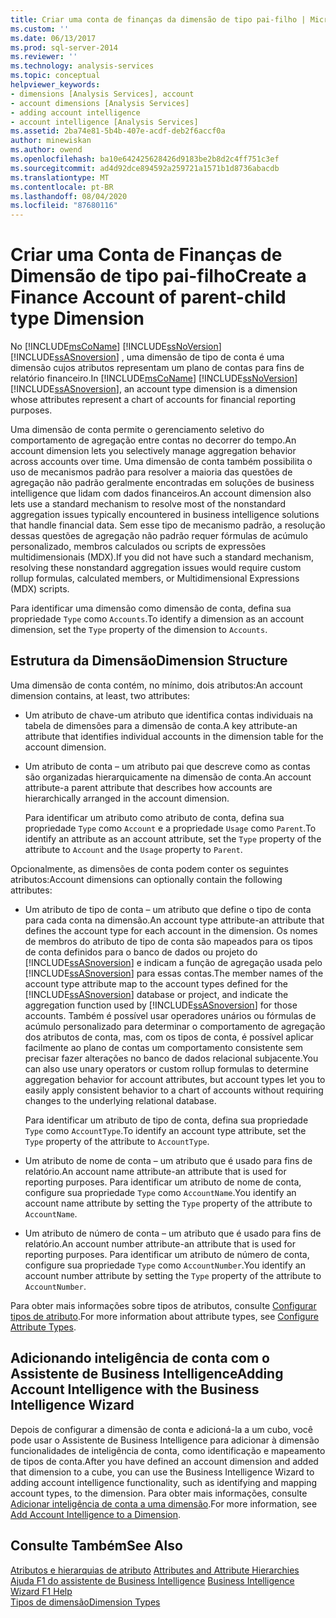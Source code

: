 ```yaml
---
title: Criar uma conta de finanças da dimensão de tipo pai-filho | Microsoft Docs
ms.custom: ''
ms.date: 06/13/2017
ms.prod: sql-server-2014
ms.reviewer: ''
ms.technology: analysis-services
ms.topic: conceptual
helpviewer_keywords:
- dimensions [Analysis Services], account
- account dimensions [Analysis Services]
- adding account intelligence
- account intelligence [Analysis Services]
ms.assetid: 2ba74e81-5b4b-407e-acdf-deb2f6accf0a
author: minewiskan
ms.author: owend
ms.openlocfilehash: ba10e642425628426d9183be2b8d2c4ff751c3ef
ms.sourcegitcommit: ad4d92dce894592a259721a1571b1d8736abacdb
ms.translationtype: MT
ms.contentlocale: pt-BR
ms.lasthandoff: 08/04/2020
ms.locfileid: "87680116"
---
```

# <a name="create-a-finance-account-of-parent-child-type-dimension"></a><span data-ttu-id="a6f53-102">Criar uma Conta de Finanças de Dimensão de tipo pai-filho</span><span class="sxs-lookup"><span data-stu-id="a6f53-102">Create a Finance Account of parent-child type Dimension</span></span>
  <span data-ttu-id="a6f53-103">No [!INCLUDE[msCoName](../../includes/msconame-md.md)] [!INCLUDE[ssNoVersion](../../includes/ssnoversion-md.md)] [!INCLUDE[ssASnoversion](../../includes/ssasnoversion-md.md)] , uma dimensão de tipo de conta é uma dimensão cujos atributos representam um plano de contas para fins de relatório financeiro.</span><span class="sxs-lookup"><span data-stu-id="a6f53-103">In [!INCLUDE[msCoName](../../includes/msconame-md.md)] [!INCLUDE[ssNoVersion](../../includes/ssnoversion-md.md)] [!INCLUDE[ssASnoversion](../../includes/ssasnoversion-md.md)], an account type dimension is a dimension whose attributes represent a chart of accounts for financial reporting purposes.</span></span>  
  
 <span data-ttu-id="a6f53-104">Uma dimensão de conta permite o gerenciamento seletivo do comportamento de agregação entre contas no decorrer do tempo.</span><span class="sxs-lookup"><span data-stu-id="a6f53-104">An account dimension lets you selectively manage aggregation behavior across accounts over time.</span></span> <span data-ttu-id="a6f53-105">Uma dimensão de conta também possibilita o uso de mecanismos padrão para resolver a maioria das questões de agregação não padrão geralmente encontradas em soluções de business intelligence que lidam com dados financeiros.</span><span class="sxs-lookup"><span data-stu-id="a6f53-105">An account dimension also lets use a standard mechanism to resolve most of the nonstandard aggregation issues typically encountered in business intelligence solutions that handle financial data.</span></span> <span data-ttu-id="a6f53-106">Sem esse tipo de mecanismo padrão, a resolução dessas questões de agregação não padrão requer fórmulas de acúmulo personalizado, membros calculados ou scripts de expressões multidimensionais (MDX).</span><span class="sxs-lookup"><span data-stu-id="a6f53-106">If you did not have such a standard mechanism, resolving these nonstandard aggregation issues would require custom rollup formulas, calculated members, or Multidimensional Expressions (MDX) scripts.</span></span>  
  
 <span data-ttu-id="a6f53-107">Para identificar uma dimensão como dimensão de conta, defina sua propriedade `Type` como `Accounts`.</span><span class="sxs-lookup"><span data-stu-id="a6f53-107">To identify a dimension as an account dimension, set the `Type` property of the dimension to `Accounts`.</span></span>  
  
## <a name="dimension-structure"></a><span data-ttu-id="a6f53-108">Estrutura da Dimensão</span><span class="sxs-lookup"><span data-stu-id="a6f53-108">Dimension Structure</span></span>  
 <span data-ttu-id="a6f53-109">Uma dimensão de conta contém, no mínimo, dois atributos:</span><span class="sxs-lookup"><span data-stu-id="a6f53-109">An account dimension contains, at least, two attributes:</span></span>  
  
-   <span data-ttu-id="a6f53-110">Um atributo de chave-um atributo que identifica contas individuais na tabela de dimensões para a dimensão de conta.</span><span class="sxs-lookup"><span data-stu-id="a6f53-110">A key attribute-an attribute that identifies individual accounts in the dimension table for the account dimension.</span></span>  
  
-   <span data-ttu-id="a6f53-111">Um atributo de conta – um atributo pai que descreve como as contas são organizadas hierarquicamente na dimensão de conta.</span><span class="sxs-lookup"><span data-stu-id="a6f53-111">An account attribute-a parent attribute that describes how accounts are hierarchically arranged in the account dimension.</span></span>  
  
     <span data-ttu-id="a6f53-112">Para identificar um atributo como atributo de conta, defina sua propriedade `Type` como `Account` e a propriedade `Usage` como `Parent`.</span><span class="sxs-lookup"><span data-stu-id="a6f53-112">To identify an attribute as an account attribute, set the `Type` property of the attribute to `Account` and the `Usage` property to `Parent`.</span></span>  
  
 <span data-ttu-id="a6f53-113">Opcionalmente, as dimensões de conta podem conter os seguintes atributos:</span><span class="sxs-lookup"><span data-stu-id="a6f53-113">Account dimensions can optionally contain the following attributes:</span></span>  
  
-   <span data-ttu-id="a6f53-114">Um atributo de tipo de conta – um atributo que define o tipo de conta para cada conta na dimensão.</span><span class="sxs-lookup"><span data-stu-id="a6f53-114">An account type attribute-an attribute that defines the account type for each account in the dimension.</span></span> <span data-ttu-id="a6f53-115">Os nomes de membros do atributo de tipo de conta são mapeados para os tipos de conta definidos para o banco de dados ou projeto do [!INCLUDE[ssASnoversion](../../includes/ssasnoversion-md.md)] e indicam a função de agregação usada pelo [!INCLUDE[ssASnoversion](../../includes/ssasnoversion-md.md)] para essas contas.</span><span class="sxs-lookup"><span data-stu-id="a6f53-115">The member names of the account type attribute map to the account types defined for the [!INCLUDE[ssASnoversion](../../includes/ssasnoversion-md.md)] database or project, and indicate the aggregation function used by [!INCLUDE[ssASnoversion](../../includes/ssasnoversion-md.md)] for those accounts.</span></span> <span data-ttu-id="a6f53-116">Também é possível usar operadores unários ou fórmulas de acúmulo personalizado para determinar o comportamento de agregação dos atributos de conta, mas, com os tipos de conta, é possível aplicar facilmente ao plano de contas um comportamento consistente sem precisar fazer alterações no banco de dados relacional subjacente.</span><span class="sxs-lookup"><span data-stu-id="a6f53-116">You can also use unary operators or custom rollup formulas to determine aggregation behavior for account attributes, but account types let you to easily apply consistent behavior to a chart of accounts without requiring changes to the underlying relational database.</span></span>  
  
     <span data-ttu-id="a6f53-117">Para identificar um atributo de tipo de conta, defina sua propriedade `Type` como `AccountType`.</span><span class="sxs-lookup"><span data-stu-id="a6f53-117">To identify an account type attribute, set the `Type` property of the attribute to `AccountType`.</span></span>  
  
-   <span data-ttu-id="a6f53-118">Um atributo de nome de conta – um atributo que é usado para fins de relatório.</span><span class="sxs-lookup"><span data-stu-id="a6f53-118">An account name attribute-an attribute that is used for reporting purposes.</span></span> <span data-ttu-id="a6f53-119">Para identificar um atributo de nome de conta, configure sua propriedade `Type` como `AccountName`.</span><span class="sxs-lookup"><span data-stu-id="a6f53-119">You identify an account name attribute by setting the `Type` property of the attribute to `AccountName`.</span></span>  
  
-   <span data-ttu-id="a6f53-120">Um atributo de número de conta – um atributo que é usado para fins de relatório.</span><span class="sxs-lookup"><span data-stu-id="a6f53-120">An account number attribute-an attribute that is used for reporting purposes.</span></span> <span data-ttu-id="a6f53-121">Para identificar um atributo de número de conta, configure sua propriedade `Type` como `AccountNumber`.</span><span class="sxs-lookup"><span data-stu-id="a6f53-121">You identify an account number attribute by setting the `Type` property of the attribute to `AccountNumber`.</span></span>  
  
 <span data-ttu-id="a6f53-122">Para obter mais informações sobre tipos de atributos, consulte [Configurar tipos de atributo](attribute-properties-configure-attribute-types.md).</span><span class="sxs-lookup"><span data-stu-id="a6f53-122">For more information about attribute types, see [Configure Attribute Types](attribute-properties-configure-attribute-types.md).</span></span>  
  
## <a name="adding-account-intelligence-with-the-business-intelligence-wizard"></a><span data-ttu-id="a6f53-123">Adicionando inteligência de conta com o Assistente de Business Intelligence</span><span class="sxs-lookup"><span data-stu-id="a6f53-123">Adding Account Intelligence with the Business Intelligence Wizard</span></span>  
 <span data-ttu-id="a6f53-124">Depois de configurar a dimensão de conta e adicioná-la a um cubo, você pode usar o Assistente de Business Intelligence para adicionar à dimensão funcionalidades de inteligência de conta, como identificação e mapeamento de tipos de conta.</span><span class="sxs-lookup"><span data-stu-id="a6f53-124">After you have defined an account dimension and added that dimension to a cube, you can use the Business Intelligence Wizard to adding account intelligence functionality, such as identifying and mapping account types, to the dimension.</span></span> <span data-ttu-id="a6f53-125">Para obter mais informações, consulte [Adicionar inteligência de conta a uma dimensão](bi-wizard-add-account-intelligence-to-a-dimension.md).</span><span class="sxs-lookup"><span data-stu-id="a6f53-125">For more information, see [Add Account Intelligence to a Dimension](bi-wizard-add-account-intelligence-to-a-dimension.md).</span></span>  
  
## <a name="see-also"></a><span data-ttu-id="a6f53-126">Consulte Também</span><span class="sxs-lookup"><span data-stu-id="a6f53-126">See Also</span></span>  
 <span data-ttu-id="a6f53-127">[Atributos e hierarquias de atributo](../multidimensional-models-olap-logical-dimension-objects/attributes-and-attribute-hierarchies.md) </span><span class="sxs-lookup"><span data-stu-id="a6f53-127">[Attributes and Attribute Hierarchies](../multidimensional-models-olap-logical-dimension-objects/attributes-and-attribute-hierarchies.md) </span></span>  
 <span data-ttu-id="a6f53-128">[Ajuda F1 do assistente de Business Intelligence](../business-intelligence-wizard-f1-help.md) </span><span class="sxs-lookup"><span data-stu-id="a6f53-128">[Business Intelligence Wizard F1 Help](../business-intelligence-wizard-f1-help.md) </span></span>  
 [<span data-ttu-id="a6f53-129">Tipos de dimensão</span><span class="sxs-lookup"><span data-stu-id="a6f53-129">Dimension Types</span></span>](../multidimensional-models-olap-logical-dimension-objects/database-dimension-properties-types.md)  
  
  

